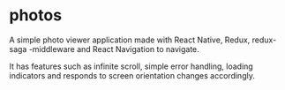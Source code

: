 # photos
A simple photo viewer application made with React Native, Redux, redux-saga -middleware and React Navigation to navigate.

It has features such as infinite scroll, simple error handling, loading indicators and responds to screen orientation changes accordingly.